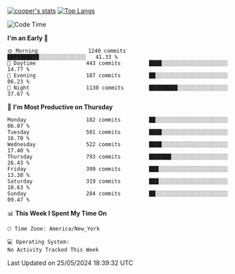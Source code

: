 [![cooper's stats](https://github-readme-stats-l2ak-km2n59e3j-coopjzs-projects.vercel.app/api?username=coopjz&count_private=true)](https://github.com/coopjz/github-readme-stats)
[![Top Langs](https://github-readme-stats-l2ak-km2n59e3j-coopjzs-projects.vercel.app/api/top-langs/?username=coopjz&count_private=true&langs_count=8&layout=compact&&hide=C)](https://github.com/coopjz/github-readme-stats)
<!--START_SECTION:waka-->
![Code Time](http://img.shields.io/badge/Code%20Time-36%20hrs%2016%20mins-blue)

**I'm an Early 🐤** 

```text
🌞 Morning                1240 commits        ██████████░░░░░░░░░░░░░░░   41.33 % 
🌆 Daytime                443 commits         ████░░░░░░░░░░░░░░░░░░░░░   14.77 % 
🌃 Evening                187 commits         ██░░░░░░░░░░░░░░░░░░░░░░░   06.23 % 
🌙 Night                  1130 commits        █████████░░░░░░░░░░░░░░░░   37.67 % 
```
📅 **I'm Most Productive on Thursday** 

```text
Monday                   182 commits         ██░░░░░░░░░░░░░░░░░░░░░░░   06.07 % 
Tuesday                  501 commits         ████░░░░░░░░░░░░░░░░░░░░░   16.70 % 
Wednesday                522 commits         ████░░░░░░░░░░░░░░░░░░░░░   17.40 % 
Thursday                 793 commits         ███████░░░░░░░░░░░░░░░░░░   26.43 % 
Friday                   399 commits         ███░░░░░░░░░░░░░░░░░░░░░░   13.30 % 
Saturday                 319 commits         ███░░░░░░░░░░░░░░░░░░░░░░   10.63 % 
Sunday                   284 commits         ██░░░░░░░░░░░░░░░░░░░░░░░   09.47 % 
```


📊 **This Week I Spent My Time On** 

```text
🕑︎ Time Zone: America/New_York

💻 Operating System: 
No Activity Tracked This Week
```


 Last Updated on 25/05/2024 18:39:32 UTC
<!--END_SECTION:waka-->
